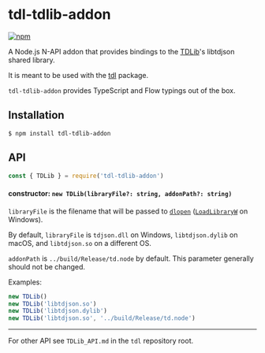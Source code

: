 # tdl-tdlib-addon

[![npm](https://img.shields.io/npm/v/tdl-tdlib-addon.svg)](https://www.npmjs.com/package/tdl-tdlib-addon)

A Node.js N-API addon that provides bindings to the [TDLib][]'s libtdjson shared
library.

It is meant to be used with the [tdl][] package.

`tdl-tdlib-addon` provides TypeScript and Flow typings out of the box.

[TDLib]: https://github.com/tdlib/td
[tdl]: https://github.com/Bannerets/tdl

## Installation

```console
$ npm install tdl-tdlib-addon
```

## API

```javascript
const { TDLib } = require('tdl-tdlib-addon')
```

#### constructor: `new TDLib(libraryFile?: string, addonPath?: string)`

`libraryFile` is the filename that will be passed to [`dlopen`][dlopen]
([`LoadLibraryW`][LoadLibraryW] on Windows).

[dlopen]: https://www.man7.org/linux/man-pages/man3/dlopen.3.html
[LoadLibraryW]: https://docs.microsoft.com/en-us/windows/win32/api/libloaderapi/nf-libloaderapi-loadlibraryw

By default, `libraryFile` is `tdjson.dll` on Windows, `libtdjson.dylib` on
macOS, and `libtdjson.so` on a different OS.

`addonPath` is `../build/Release/td.node` by default. This parameter generally
should not be changed.

Examples:

```javascript
new TDLib()
new TDLib('libtdjson.so')
new TDLib('libtdjson.dylib')
new TDLib('libtdjson.so', '../build/Release/td.node')
```

---

For other API see `TDLib_API.md` in the `tdl` repository root.
